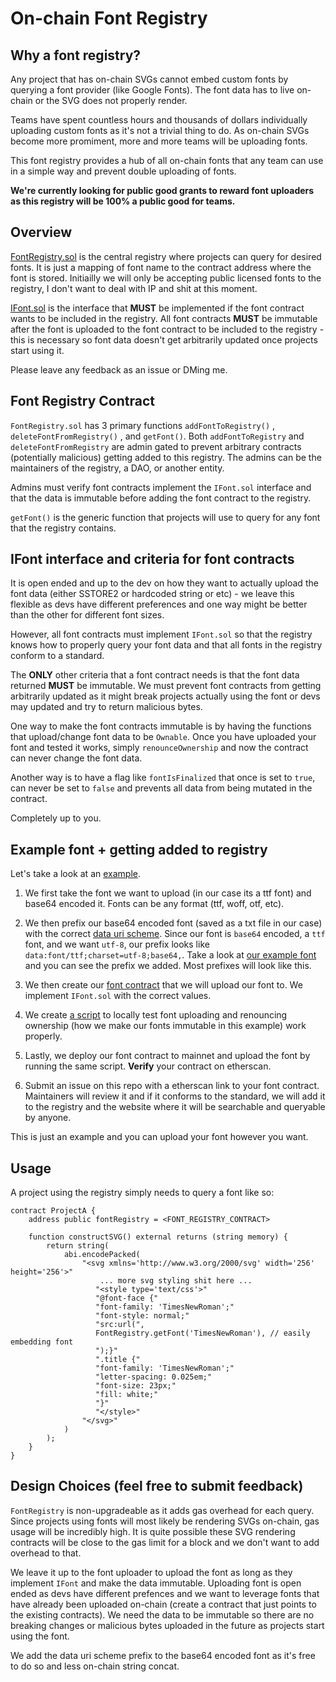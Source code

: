 # On-chain Font Registry

## Why a font registry?

Any project that has on-chain SVGs cannot embed custom fonts by querying a font provider (like Google Fonts). The font data has to live on-chain or the SVG does not properly render.

Teams have spent countless hours and thousands of dollars individually uploading custom fonts as it's not a trivial thing to do. As on-chain SVGs become more promiment, more and more teams will be uploading fonts.

This font registry provides a hub of all on-chain fonts that any team can use in a simple way and prevent double uploading of fonts. 

**We're currently looking for public good grants to reward font uploaders as this registry will be 100% a public good for teams.**

## Overview

[FontRegistry.sol](/src/FontRegistry.sol) is the central registry where projects can query for desired fonts. It is just a mapping of font name to the contract address where the font is stored. Initiailly we will only be accepting public licensed fonts to the registry, I don't want to deal with IP and shit at this moment.

[IFont.sol](/src/interfaces/IFont.sol) is the interface that __MUST__ be implemented if the font contract wants to be included in the registry. All font contracts __MUST__ be immutable after the font is uploaded to the font contract to be included to the registry - this is necessary so font data doesn't get arbitrarily updated once projects start using it.

Please leave any feedback as an issue or DMing me.

## Font Registry Contract

`FontRegistry.sol` has 3 primary functions `addFontToRegistry()` , `deleteFontFromRegistry()` , and `getFont()`. Both `addFontToRegistry` and `deleteFontFromRegistry` are admin gated to prevent arbitrary contracts (potentially malicious) getting added to this registry. The admins can be the maintainers of the registry, a DAO, or another entity.

Admins must verify font contracts implement the `IFont.sol` interface and that the data is immutable before adding the font contract to the registry.

`getFont()` is the generic function that projects will use to query for any font that the registry contains.

## IFont interface and criteria for font contracts

It is open ended and up to the dev on how they want to actually upload the font data (either SSTORE2 or hardcoded string or etc) - we leave this flexible as devs have different preferences and one way might be better than the other for different font sizes.

However, all font contracts must implement `IFont.sol` so that the registry knows how to properly query your font data and that all fonts in the registry conform to a standard.

The __ONLY__ other criteria that a font contract needs is that the font data returned  __MUST__ be immutable. We must prevent font contracts from getting arbitrarily updated as it might break projects actually using the font or devs may updated and try to return malicious bytes.

One way to make the font contracts immutable is by having the functions that upload/change font data to be `Ownable`. Once you have uploaded your font and tested it works, simply `renounceOwnership` and now the contract can never change the font data.

Another way is to have a flag like `fontIsFinalized` that once is set to `true`, can never be set to `false` and prevents all data from being mutated in the contract.

Completely up to you.

## Example font + getting added to registry

Let's take a look at an [example](/src/examples/).

1. We first take the font we want to upload (in our case its a ttf font) and base64 encoded it. Fonts can be any format (ttf, woff, otf, etc).
   
2. We then prefix our base64 encoded font (saved as a txt file in our case) with the correct [data uri scheme](https://en.wikipedia.org/wiki/Data_URI_scheme). Since our font is `base64` encoded, a `ttf` font, and we want `utf-8`, our prefix looks like `data:font/ttf;charset=utf-8;base64,`. Take a look at [our example font](/src/examples/example-font.txt) and you can see the prefix we added. Most prefixes will look like this.

3. We then create our [font contract](/src/examples/exampleFont.sol) that we will upload our font to. We implement `IFont.sol` with the correct values.

4. We create [a script](/src/examples/exampleFontUpload.js) to locally test font uploading and renouncing ownership (how we make our fonts immutable in this example) work properly.

5. Lastly, we deploy our font contract to mainnet and upload the font by running the same script. **Verify** your contract on etherscan.

6. Submit an issue on this repo with a etherscan link to your font contract. Maintainers will review it and if it conforms to the standard, we will add it to the registry and the website where it will be searchable and queryable by anyone.

This is just an example and you can upload your font however you want.

## Usage

A project using the registry simply needs to query a font like so:

```
contract ProjectA {
    address public fontRegistry = <FONT_REGISTRY_CONTRACT>

    function constructSVG() external returns (string memory) {
        return string(
            abi.encodePacked(
                "<svg xmlns='http://www.w3.org/2000/svg' width='256' height='256'>"
   				    ... more svg styling shit here ...
                   "<style type='text/css'>"
                   "@font-face {"
                   "font-family: 'TimesNewRoman';"
                   "font-style: normal;"
                   "src:url(",
                   FontRegistry.getFont('TimesNewRoman'), // easily embedding font
                   ");}"
                   ".title {"
                   "font-family: 'TimesNewRoman';"
                   "letter-spacing: 0.025em;"
                   "font-size: 23px;"
                   "fill: white;"
                   "}"
                   "</style>"
                "</svg>"
            )
        );
    }
}
```

## Design Choices (feel free to submit feedback)

`FontRegistry` is non-upgradeable as it adds gas overhead for each query. Since projects using fonts will most likely be rendering SVGs on-chain, gas usage will be incredibly high. It is quite possible these SVG rendering contracts will be close to the gas limit for a block and we don't want to add overhead to that.


We leave it up to the font uploader to upload the font as long as they implement `IFont` and make the data immutable. Uploading font is open ended as devs have different prefences and we want to leverage fonts that have already been uploaded on-chain (create a contract that just points to the existing contracts). We need the data to be immutable so there are no breaking changes or malicious bytes uploaded in the future as projects start using the font.

We add the data uri scheme prefix to the base64 encoded font as it's free to do so and less on-chain string concat.